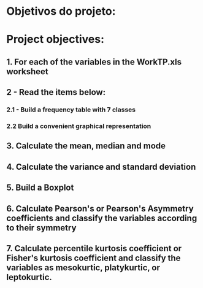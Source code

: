 # Objetivos do projeto:

# Project objectives:

## 1. For each of the variables in the WorkTP.xls worksheet
 
## 2 - Read the items below:

### 2.1 - Build a frequency table with 7 classes
### 2.2 Build a convenient graphical representation
   
## 3. Calculate the mean, median and mode
 
## 4. Calculate the variance and standard deviation

## 5. Build a Boxplot

## 6. Calculate Pearson's or Pearson's Asymmetry coefficients and classify the variables according to their symmetry

## 7. Calculate percentile kurtosis coefficient or Fisher's kurtosis coefficient and classify the variables as mesokurtic, platykurtic, or leptokurtic.

